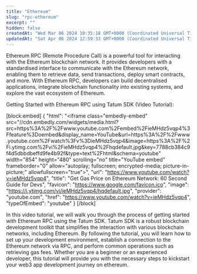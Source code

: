 ```yaml
---
title: "Ethereum"
slug: "rpc-ethereum"
excerpt: ""
hidden: false
createdAt: "Wed Mar 06 2024 10:35:18 GMT+0000 (Coordinated Universal Time)"
updatedAt: "Sat Apr 06 2024 12:59:33 GMT+0000 (Coordinated Universal Time)"
---
```


Ethereum RPC (Remote Procedure Call) is a powerful tool for interacting with the Ethereum blockchain network. It provides developers with a standardised interface to communicate with the Ethereum network, enabling them to retrieve data, send transactions, deploy smart contracts, and more. With Ethereum RPC, developers can build decentralised applications, integrate blockchain functionality into existing systems, and explore the vast ecosystem of Ethereum.

Getting Started with Ethereum RPC using Tatum SDK (Video Tutorial):

[block:embed]
{
  "html": "<iframe class=\"embedly-embed\" src=\"//cdn.embedly.com/widgets/media.html?src=https%3A%2F%2Fwww.youtube.com%2Fembed%2FieMHdz5vqp4%3Ffeature%3Doembed&display_name=YouTube&url=https%3A%2F%2Fwww.youtube.com%2Fwatch%3Fv%3DieMHdz5vqp4&image=https%3A%2F%2Fi.ytimg.com%2Fvi%2FieMHdz5vqp4%2Fhqdefault.jpg&key=7788cb384c9f4d5dbbdbeffd9fe4b92f&type=text%2Fhtml&schema=youtube\" width=\"854\" height=\"480\" scrolling=\"no\" title=\"YouTube embed\" frameborder=\"0\" allow=\"autoplay; fullscreen; encrypted-media; picture-in-picture;\" allowfullscreen=\"true\"></iframe>",
  "url": "https://www.youtube.com/watch?v=ieMHdz5vqp4",
  "title": "Get Gas Price on Ethereum Network: 60 Second Guide for Devs",
  "favicon": "https://www.google.com/favicon.ico",
  "image": "https://i.ytimg.com/vi/ieMHdz5vqp4/hqdefault.jpg",
  "provider": "youtube.com",
  "href": "https://www.youtube.com/watch?v=ieMHdz5vqp4",
  "typeOfEmbed": "youtube"
}
[/block]

In this video tutorial, we will walk you through the process of getting started with Ethereum RPC using the Tatum SDK. Tatum SDK is a robust blockchain development toolkit that simplifies the interaction with various blockchain networks, including Ethereum. By following the tutorial, you will learn how to set up your development environment, establish a connection to the Ethereum network via RPC, and perform common operations such as retrieving gas fees. Whether you are a beginner or an experienced developer, this tutorial will provide you with the necessary steps to kickstart your web3 app development journey on ethereum.
